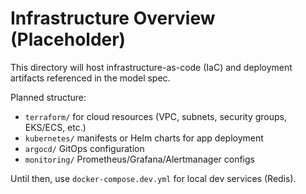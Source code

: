 # Infrastructure Overview (Placeholder)

This directory will host infrastructure-as-code (IaC) and deployment artifacts referenced in the model spec.

Planned structure:
- `terraform/` for cloud resources (VPC, subnets, security groups, EKS/ECS, etc.)
- `kubernetes/` manifests or Helm charts for app deployment
- `argocd/` GitOps configuration
- `monitoring/` Prometheus/Grafana/Alertmanager configs

Until then, use `docker-compose.dev.yml` for local dev services (Redis).
